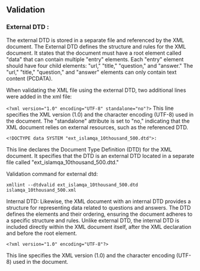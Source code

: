 ## Validation
### External DTD :
The external DTD is stored in a separate file and referenced by the XML
document. The External DTD defines the structure and rules for the XML
document. It states that the document must have a root element called "data"
that can contain multiple "entry" elements. Each "entry" element should have four child elements: "url," "title," "question," and "answer."
The "url," "title," "question," and "answer" elements can only contain text content (PCDATA).

When validating the XML file using the external DTD, two additional
lines were added in the xml file:

```<?xml version="1.0" encoding="UTF-8" standalone="no"?>```
This line specifies the XML version (1.0) and the character encoding
(UTF-8) used in the document. The "standalone" attribute is set to
"no," indicating that the XML document relies on external
resources, such as the referenced DTD.

```
<!DOCTYPE data SYSTEM "ext_islamqa_10thousand_500.dtd">:
```
This line declares the Document Type Definition (DTD) for the XML
document. It specifies that the DTD is an external DTD located in a
separate file called "ext_islamqa_10thousand_500.dtd."

Validation command for external dtd: 
```
xmllint --dtdvalid ext_islamqa_10thousand_500.dtd islamqa_10thousand_500.xml
```
Internal DTD:
Likewise, the XML document with an internal DTD provides a structure for
representing data related to questions and answers. The DTD defines the
elements and their ordering, ensuring the document adheres to a specific
structure and rules. Unlike external DTD, the internal DTD is included
directly within the XML document itself, after the XML declaration and
before the root element.
```
<?xml version="1.0" encoding="UTF-8"?>
```
This line specifies the XML version (1.0) and the character encoding (UTF-8) used in the
document.
